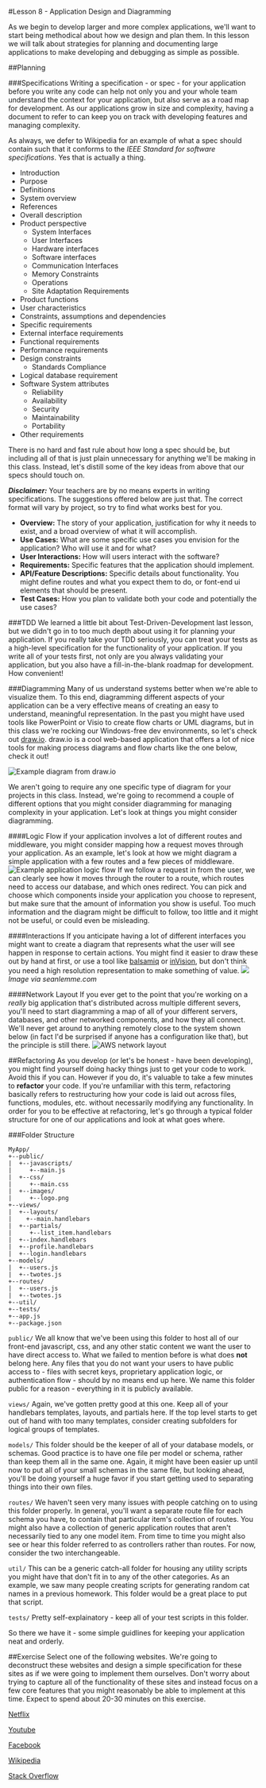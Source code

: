 #Lesson 8 - Application Design and Diagramming

As we begin to develop larger and more complex applications, we'll want to start being methodical about how we design and plan them. 
In this lesson we will talk about strategies for planning and documenting large applications to make developing and debugging as simple as possible.

##Planning

###Specifications
Writing a specification - or spec - for your application before you write any code can help not only you and your whole team understand the context for your application, but also serve as a road map for development.
As our applications grow in size and complexity, having a document to refer to can keep you on track with developing features and managing complexity.

As always, we defer to Wikipedia for an example of what a spec should contain such that it conforms to the *IEEE Standard for software specifications*.
Yes that is actually a thing.

- Introduction
 - Purpose
 - Definitions
 - System overview
 - References
- Overall description
 - Product perspective
   - System Interfaces
   - User Interfaces
   - Hardware interfaces
   - Software interfaces
   - Communication Interfaces
   - Memory Constraints
   - Operations
   - Site Adaptation Requirements
 - Product functions
 - User characteristics
 - Constraints, assumptions and dependencies
- Specific requirements
 - External interface requirements
 - Functional requirements
 - Performance requirements
 - Design constraints
   - Standards Compliance
 - Logical database requirement
 - Software System attributes
   - Reliability
   - Availability
   - Security
   - Maintainability
   - Portability
 - Other requirements

There is no hard and fast rule about how long a spec should be, but including all of that is just plain unnecessary for anything we'll be making in this class.
Instead, let's distill some of the key ideas from above that our specs should touch on.

***Disclaimer:*** Your teachers are by no means experts in writing specifications.
The suggestions offered below are just that.
The correct format will vary by project, so try to find what works best for you.

- **Overview:** The story of your application, justification for why it needs to exist, and a broad overview of what it will accomplish.
- **Use Cases:** What are some specific use cases you envision for the application?
Who will use it and for what?
- **User Interactions:** How will users interact with the software?
- **Requirements:** Specific features that the application should implement.
- **API/Feature Descriptions:** Specific details about functionality.
You might define routes and what you expect them to do, or font-end ui elements that should be present.
- **Test Cases:** How you plan to validate both your code and potentially the use cases?


###TDD
We learned a little bit about Test-Driven-Development last lesson, but we didn't go in to too much depth about using it for planning your application. 
If you really take your TDD seriously, you can treat your tests as a high-level specification for the functionality of your application. 
If you write all of your tests first, not only are you always validating your application, but you also have a fill-in-the-blank roadmap for development. 
How convenient!

###Diagramming
Many of us understand systems better when we're able to visualize them.
To this end, diagramming different aspects of your application can be a very effective means of creating an easy to understand, meaningful representation.
In the past you might have used tools like PowerPoint or Visio to create flow charts or UML diagrams, but in this class we're rocking our Windows-free dev environments, so let's check out [draw.io](http://draw.io).
draw.io is a cool web-based application that offers a lot of nice tools for making process diagrams and flow charts like the one below, check it out!

![Example diagram from draw.io](images/draw_example.png)

We aren't going to require any one specific type of diagram for your projects in this class.
Instead, we're going to recommend a couple of different options that you might consider diagramming for managing complexity in your application.
Let's look at things you might consider diagramming.

####Logic Flow
if your application involves a lot of different routes and middleware, you might consider mapping how a request moves through your application.
As an example, let's look at how we might diagram a simple application with a few routes and a few pieces of middleware.
![Example application logic flow](images/app_flow.png)
If we follow a request in from the user, we can clearly see how it moves through the router to a route, which routes need to access our database, and which ones redirect.
You can pick and choose which components inside your application you choose to represent, but make sure that the amount of information you show is useful.
Too much information and the diagram might be difficult to follow, too little and it might not be useful, or could even be misleading.

####Interactions
If you anticipate having a lot of different interfaces you might want to create a diagram that represents what the user will see happen in response to certain actions.
You might find it easier to draw these out by hand at first, or use a tool like [balsamiq](https://balsamiq.com/) or [inVision](http://www.invisionapp.com/), but don't think you need a high resolution representation to make something of value.
![](http://www.seanlemme.com/assets/img/portfolio/nurse2.png)
*Image via seanlemme.com*

####Network Layout
If you ever get to the point that you're working on a *really* big application that's distributed across multiple different severs, you'll need to start diagramming a map of all of your different servers, databases, and other networked components, and how they all connect.
We'll never get around to anything remotely close to the system shown below (in fact I'd be surprised if anyone has a configuration like that), but the principle is still there.
![AWS network layout](images/AWSexample.png)

##Refactoring
As you develop (or let's be honest - have been developing), you might find yourself doing hacky things just to get your code to work.
Avoid this if you can.
However if you do, it's valuable to take a few minutes to **refactor** your code.
If you're unfamiliar with this term, refactoring basically refers to restructuring how your code is laid out across files, functions, modules, etc. without necessarily modifying any functionality.
In order for you to be effective at refactoring, let's go through a typical folder structure for one of our applications and look at what goes where.

###Folder Structure
```
MyApp/
+--public/
|  +--javascripts/
|     +--main.js
|  +--css/
|     +--main.css
|  +--images/
|     +--logo.png
+--views/
|  +--layouts/
|    +--main.handlebars
|  +--partials/
|     +--list_item.handlebars
|  +--index.handlebars
|  +--profile.handlebars
|  +--login.handlebars
+--models/
|  +--users.js
|  +--twotes.js
+--routes/
|  +--users.js
|  +--twotes.js
+--util/
+--tests/
+--app.js
+--package.json
```

`public/` We all know that we've been using this folder to host all of our front-end javascript, css, and any other static content we want the user to have direct access to. 
What we failed to mention before is what does **not** belong here. 
Any files that you do not want your users to have public access to - files with secret keys, proprietary application logic, or authentication flow - should by no means end up here. 
We name this folder public for a reason - everything in it is publicly available.

`views/` Again, we've gotten pretty good at this one. Keep all of your handlebars templates, layouts, and partials here. 
If the top level starts to get out of hand with too many templates, consider creating subfolders for logical groups of templates.

`models/` This folder should be the keeper of all of your database models, or schemas.
Good practice is to have one file per model or schema, rather than keep them all in the same one.
Again, it might have been easier up until now to put all of your small schemas in the same file, but looking ahead, you'll be doing yourself a huge favor if you start getting used to separating things into their own files.

`routes/` We haven't seen very many issues with people catching on to using this folder properly.
In general, you'll want a separate route file for each schema you have, to contain that particular item's collection of routes.
You might also have a collection of generic application routes that aren't necessarily tied to any one model item.
From time to time you might also see or hear this folder referred to as controllers rather than routes.
For now, consider the two interchangeable.

`util/` This can be a generic catch-all folder for housing any utility scripts you might have that don't fit in to any of the other categories.
As an example, we saw many people creating scripts for generating random cat names in a previous homework.
This folder would be a great place to put that script.

`tests/` Pretty self-explainatory - keep all of your test scripts in this folder.

So there we have it - some simple guidlines for keeping your application neat and orderly.

##Exercise
Select one of the following websites.
We're going to deconstruct these websites and design a simple specification for these sites as if we were going to implement them ourselves.
Don't worry about trying to capture all of the functionality of these sites and instead focus on a few core features that you might reasonably be able to implement at this time.
Expect to spend about 20-30 minutes on this exercise.

[Netflix](http://netflix.com/)

[Youtube](http://youtube.com/)

[Facebook](http://facebook.com/)

[Wikipedia](http://wikipedia.org/)

[Stack Overflow](http://stackoverflow.com/)

